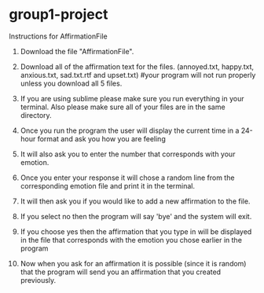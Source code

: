 # group1-project
Instructions for AffirmationFile
  1. Download the file "AffirmationFile".
  
  2. Download all of the affirmation text for the files. (annoyed.txt, happy.txt, anxious.txt, sad.txt.rtf and upset.txt)
  #your program will not run properly unless you download all 5 files.
  
  3. If you are using sublime please make sure you run everything in your terminal. Also please make sure all of your files are in the same directory.
  
  4. Once you run the program the user will display the current time in a 24-hour format and ask you how you are feeling
  
  5. It will also ask you to enter the number that corresponds with your emotion.
  
  6. Once you enter your response it will chose a random line from the corresponding emotion file and print it in the terminal.
  
  7. It will then ask you if you would like to add a new affirmation to the file.
  
  8. If you select no then the program will say 'bye' and the system will exit.
  
  9.  If you choose yes then the affirmation that you type in will be displayed in the file that corresponds with the emotion you chose earlier in the program
  
  10. Now when you ask for an affirmation it is possible (since it is random) that the program will send you an affirmation that you created previously.
  
  
